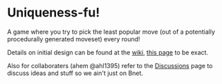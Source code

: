 # Uniqueness-fu!

A game where you try to pick the least popular move (out of a potentially procedurally generated moveset) every round!

Details on initial design can be found at the [wiki](https://github.com/calpoop/uniqueness-fu/wiki), [this page](https://github.com/calpoop/uniqueness-fu/wiki/Initial-Design) to be exact.

Also for collaboraters (ahem @ahl1395) refer to the [Discussions](https://github.com/calpoop/uniqueness-fu/discussions) page to discuss ideas and stuff so we ain't just on Bnet. 
